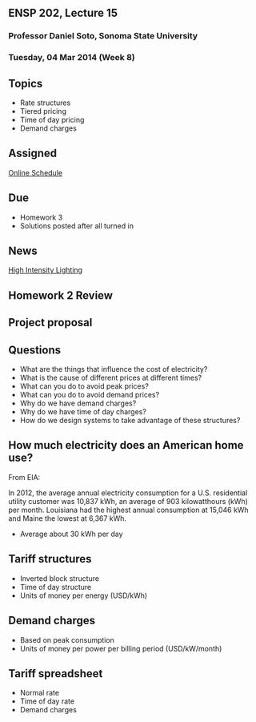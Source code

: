 ## ENSP 202, Lecture 15
### Professor Daniel Soto, Sonoma State University
### Tuesday, 04 Mar 2014 (Week 8)

<!--
checklist
- printed notes
- moodle
- updated schedule
-->

## Topics
- Rate structures
- Tiered pricing
- Time of day pricing
- Demand charges

## Assigned
[Online Schedule](https://github.com/dsoto/ENSP-438/blob/master/schedule/upcoming.md)

## Due
- Homework 3
- Solutions posted after all turned in

## News
[High Intensity Lighting](http://www.utilitydive.com/news/marijuana-production-makes-up-1-of-us-electricity-use/233103/)

<!--
1% of electricity use nationally
3% of electricity use in california
BC hydro estimates $100 million per year in non-technical losses
boulder requires indoor growers to use renewable energy
xcel energy offering energy efficiency rebates
block rate structure at six times baseline
-->

## Homework 2 Review
<!--
- solutions online
- carbon and carbon dioxide
- load duration
- spreadsheets
-->

## Project proposal


## Questions
- What are the things that influence the cost of electricity?
- What is the cause of different prices at different times?
- What can you do to avoid peak prices?
- What can you do to avoid demand prices?
- Why do we have demand charges?
- Why do we have time of day charges?
- How do we design systems to take advantage of these structures?

## How much electricity does an American home use?

From EIA:

In 2012, the average annual electricity consumption for a U.S.
residential utility customer was 10,837 kWh, an average of 903
kilowatthours (kWh) per month. Louisiana had the highest annual
consumption at 15,046 kWh and Maine the lowest at 6,367 kWh.

- Average about 30 kWh per day

## Tariff structures
- Inverted block structure
- Time of day structure
- Units of money per energy (USD/kWh)

## Demand charges
- Based on peak consumption
- Units of money per power per billing period (USD/kW/month)

## Tariff spreadsheet
- Normal rate
- Time of day rate
- Demand charges


